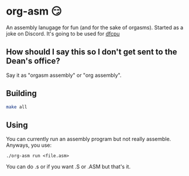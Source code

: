 # org-asm :smirk:
An assembly lanugage for fun (and for the sake of orgasms). Started as a joke on Discord. It's going to be used for [dfcpu](https://github.com/DamieFC/dfcpu)
## How should I say this so I don't get sent to the Dean's office?
Say it as "orgasm assembly" or "org assembly".
## Building
```sh
make all
```
## Using
You can currently run an assembly program but not really assemble. Anyways, you use:
```
./org-asm run <file.asm>
```
You can do .s or if you want .S or .ASM  but that's it.
